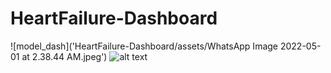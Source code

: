 # HeartFailure-Dashboard
![model_dash]('HeartFailure-Dashboard/assets/WhatsApp Image 2022-05-01 at 2.38.44 AM.jpeg')
![alt text](https://github.com/shimaaAHMED02/HeartFailure-Dashboard/blob/master/dashh.jpeg?raw=true)
